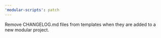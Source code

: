 ```yaml
---
'modular-scripts': patch
---
```


Remove CHANGELOG.md files from templates when they are added to a new modular
project.
